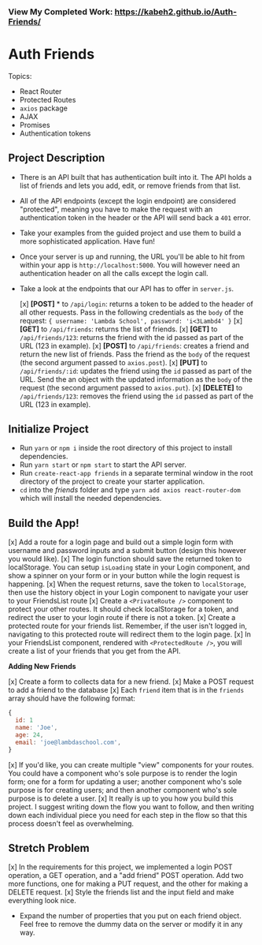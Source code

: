 ### View My Completed Work: https://kabeh2.github.io/Auth-Friends/

# Auth Friends

Topics:

- React Router
- Protected Routes
- `axios` package
- AJAX
- Promises
- Authentication tokens

## Project Description

- There is an API built that has authentication built into it. The API holds a list of friends and lets you add, edit, or remove friends from that list.
- All of the API endpoints (except the login endpoint) are considered "protected", meaning you have to make the request with an authentication token in the header or the API will send back a `401` error.
- Take your examples from the guided project and use them to build a more sophisticated application. Have fun!
- Once your server is up and running, the URL you'll be able to hit from within your app is `http://localhost:5000`. You will however need an authentication header on all the calls except the login call.
- Take a look at the endpoints that our API has to offer in `server.js`.

  [x] **[POST]** \* to `/api/login`: returns a token to be added to the header of all other requests. Pass in the following credentials as the `body` of the request: `{ username: 'Lambda School', password: 'i<3Lambd4' }`
  [x] **[GET]** to `/api/friends`: returns the list of friends.
  [x] **[GET]** to `/api/friends/123`: returns the friend with the id passed as part of the URL (123 in example).
  [x] **[POST]** to `/api/friends`: creates a friend and return the new list of friends. Pass the friend as the `body` of the request (the second argument passed to `axios.post`).
  [x] **[PUT]** to `/api/friends/:id`: updates the friend using the `id` passed as part of the URL. Send the an object with the updated information as the `body` of the request (the second argument passed to `axios.put`).
  [x] **[DELETE]** to `/api/friends/123`: removes the friend using the `id` passed as part of the URL (123 in example).

## Initialize Project

- Run `yarn` or `npm i` inside the root directory of this project to install dependencies.
- Run `yarn start` or `npm start` to start the API server.
- Run `create-react-app friends` in a separate terminal window in the root directory of the project to create your starter application.
- `cd` into the _friends_ folder and type `yarn add axios react-router-dom` which will install the needed dependencies.

## Build the App!

[x] Add a route for a login page and build out a simple login form with username and password inputs and a submit button (design this however you would like).
[x] The login function should save the returned token to localStorage. You can setup `isLoading` state in your Login component, and show a spinner on your form or in your button while the login request is happening.
[x] When the request returns, save the token to `localStorage`, then use the history object in your Login component to navigate your user to your FriendsList route
[x] Create a `<PrivateRoute />` component to protect your other routes. It should check localStorage for a token, and redirect the user to your login route if there is not a token.
[x] Create a protected route for your friends list. Remember, if the user isn't logged in, navigating to this protected route will redirect them to the login page.
[x] In your FriendsList component, rendered with `<ProtectedRoute />`, you will create a list of your friends that you get from the API.

**Adding New Friends**

[x] Create a form to collects data for a new friend.
[x] Make a POST request to add a friend to the database
[x] Each `friend` item that is in the `friends` array should have the following format:

```js
{
  id: 1
  name: 'Joe',
  age: 24,
  email: 'joe@lambdaschool.com',
}
```

[x] If you'd like, you can create multiple "view" components for your routes. You could have a component who's sole purpose is to render the login form; one for a form for updating a user; another component who's sole purpose is for creating users; and then another component who's sole purpose is to delete a user.
[x] It really is up to you how you build this project. I suggest writing down the flow you want to follow, and then writing down each individual piece you need for each step in the flow so that this process doesn't feel as overwhelming.

## Stretch Problem

[x] In the requirements for this project, we implemented a login POST operation, a GET operation, and a "add friend" POST operation. Add two more functions, one for making a PUT request, and the other for making a DELETE request.
[x] Style the friends list and the input field and make everything look nice.
- Expand the number of properties that you put on each friend object. Feel free to remove the dummy data on the server or modify it in any way.
